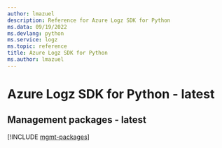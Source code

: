 ```yaml
---
author: lmazuel
description: Reference for Azure Logz SDK for Python
ms.data: 09/19/2022
ms.devlang: python
ms.service: logz
ms.topic: reference
title: Azure Logz SDK for Python
ms.author: lmazuel
---
```

# Azure Logz SDK for Python - latest

## Management packages - latest
[!INCLUDE [mgmt-packages](logz-mgmt-index.md)]